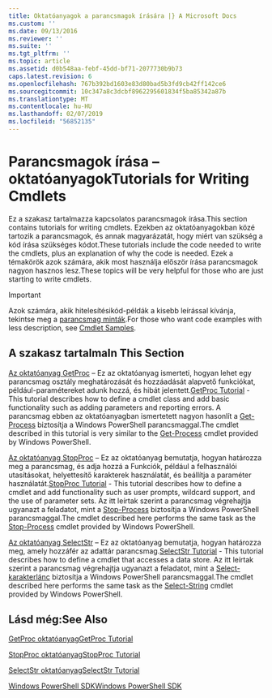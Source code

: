 ```yaml
---
title: Oktatóanyagok a parancsmagok írására |} A Microsoft Docs
ms.custom: ''
ms.date: 09/13/2016
ms.reviewer: ''
ms.suite: ''
ms.tgt_pltfrm: ''
ms.topic: article
ms.assetid: d0b548aa-febf-45dd-bf71-2077730b9b73
caps.latest.revision: 6
ms.openlocfilehash: 767b392bd1603e83d80bad5b3fd9cb42ff142ce6
ms.sourcegitcommit: 10c347a8c3dcbf8962295601834f5ba85342a87b
ms.translationtype: MT
ms.contentlocale: hu-HU
ms.lasthandoff: 02/07/2019
ms.locfileid: "56852135"
---
```

# <a name="tutorials-for-writing-cmdlets"></a><span data-ttu-id="93fba-102">Parancsmagok írása – oktatóanyagok</span><span class="sxs-lookup"><span data-stu-id="93fba-102">Tutorials for Writing Cmdlets</span></span>

<span data-ttu-id="93fba-103">Ez a szakasz tartalmazza kapcsolatos parancsmagok írása.</span><span class="sxs-lookup"><span data-stu-id="93fba-103">This section contains tutorials for writing cmdlets.</span></span> <span data-ttu-id="93fba-104">Ezekben az oktatóanyagokban közé tartozik a parancsmagok, és annak magyarázatát, hogy miért van szükség a kód írása szükséges kódot.</span><span class="sxs-lookup"><span data-stu-id="93fba-104">These tutorials include the code needed to write the cmdlets, plus an explanation of why the code is needed.</span></span> <span data-ttu-id="93fba-105">Ezek a témakörök azok számára, akik most használja először írása parancsmagok nagyon hasznos lesz.</span><span class="sxs-lookup"><span data-stu-id="93fba-105">These topics will be very helpful for those who are just starting to write cmdlets.</span></span>

> [!IMPORTANT]
> <span data-ttu-id="93fba-106">Azok számára, akik hitelesítésikód-példák a kisebb leírással kívánja, tekintse meg a [parancsmag minták](./cmdlet-samples.md).</span><span class="sxs-lookup"><span data-stu-id="93fba-106">For those who want code examples with less description, see [Cmdlet Samples](./cmdlet-samples.md).</span></span>

## <a name="in-this-section"></a><span data-ttu-id="93fba-107">A szakasz tartalma</span><span class="sxs-lookup"><span data-stu-id="93fba-107">In This Section</span></span>

<span data-ttu-id="93fba-108">[Az oktatóanyag GetProc](./getproc-tutorial.md) – Ez az oktatóanyag ismerteti, hogyan lehet egy parancsmag osztály meghatározását és hozzáadását alapvető funkciókat, például-paramétereket adunk hozzá, és hibát jelentett.</span><span class="sxs-lookup"><span data-stu-id="93fba-108">[GetProc Tutorial](./getproc-tutorial.md) - This tutorial describes how to define a cmdlet class and add basic functionality such as adding parameters and reporting errors.</span></span> <span data-ttu-id="93fba-109">A parancsmag ebben az oktatóanyagban ismertetett nagyon hasonlít a [Get-Process](/powershell/module/Microsoft.PowerShell.Management/Get-Process) biztosítja a Windows PowerShell parancsmaggal.</span><span class="sxs-lookup"><span data-stu-id="93fba-109">The cmdlet described in this tutorial is very similar to the [Get-Process](/powershell/module/Microsoft.PowerShell.Management/Get-Process) cmdlet provided by Windows PowerShell.</span></span>

<span data-ttu-id="93fba-110">[Az oktatóanyag StopProc](./stopproc-tutorial.md) – Ez az oktatóanyag bemutatja, hogyan határozza meg a parancsmag, és adja hozzá a Funkciók, például a felhasználói utasításokat, helyettesítő karakterek használatát, és beállítja a paraméter használatát.</span><span class="sxs-lookup"><span data-stu-id="93fba-110">[StopProc Tutorial](./stopproc-tutorial.md) - This tutorial describes how to define a cmdlet and add functionality such as user prompts, wildcard support, and the use of parameter sets.</span></span> <span data-ttu-id="93fba-111">Az itt leírtak szerint a parancsmag végrehajtja ugyanazt a feladatot, mint a [Stop-Process](/powershell/module/Microsoft.PowerShell.Management/Stop-Process) biztosítja a Windows PowerShell parancsmaggal.</span><span class="sxs-lookup"><span data-stu-id="93fba-111">The cmdlet described here performs the same task as the [Stop-Process](/powershell/module/Microsoft.PowerShell.Management/Stop-Process) cmdlet provided by Windows PowerShell.</span></span>

<span data-ttu-id="93fba-112">[Az oktatóanyag SelectStr](./selectstr-tutorial.md) – Ez az oktatóanyag bemutatja, hogyan határozza meg, amely hozzáfér az adattár parancsmag.</span><span class="sxs-lookup"><span data-stu-id="93fba-112">[SelectStr Tutorial](./selectstr-tutorial.md) - This tutorial describes how to define a cmdlet that accesses a data store.</span></span> <span data-ttu-id="93fba-113">Az itt leírtak szerint a parancsmag végrehajtja ugyanazt a feladatot, mint a [Select-karakterlánc](/powershell/module/microsoft.powershell.utility/select-string) biztosítja a Windows PowerShell parancsmaggal.</span><span class="sxs-lookup"><span data-stu-id="93fba-113">The cmdlet described here performs the same task as the [Select-String](/powershell/module/microsoft.powershell.utility/select-string) cmdlet provided by Windows PowerShell.</span></span>

## <a name="see-also"></a><span data-ttu-id="93fba-114">Lásd még:</span><span class="sxs-lookup"><span data-stu-id="93fba-114">See Also</span></span>

[<span data-ttu-id="93fba-115">GetProc oktatóanyag</span><span class="sxs-lookup"><span data-stu-id="93fba-115">GetProc Tutorial</span></span>](./getproc-tutorial.md)

[<span data-ttu-id="93fba-116">StopProc oktatóanyag</span><span class="sxs-lookup"><span data-stu-id="93fba-116">StopProc Tutorial</span></span>](./stopproc-tutorial.md)

[<span data-ttu-id="93fba-117">SelectStr oktatóanyag</span><span class="sxs-lookup"><span data-stu-id="93fba-117">SelectStr Tutorial</span></span>](./selectstr-tutorial.md)

[<span data-ttu-id="93fba-118">Windows PowerShell SDK</span><span class="sxs-lookup"><span data-stu-id="93fba-118">Windows PowerShell SDK</span></span>](../windows-powershell-reference.md)
